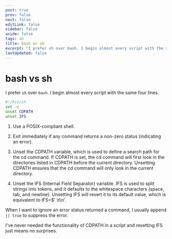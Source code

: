 ```yaml
---
post: true
prev: false
next: false
editLink: false
sidebar: false
aside: false
tags: sh
title: bash or sh
excerpt: "I prefer sh over bash. I begin almost every script with the same four lines. A POSIX-compliant shell, exit immediately on error, unset CDPATH, and unset IFS."
lastUpdated: false
---
```


# bash vs sh

I prefer `sh` over `bash`. I begin almost every script with the same four lines.

```sh
#!/bin/sh
set -e
unset CDPATH
unset IFS
```

1. Use a POSIX-compliant shell.

1. Exit immediately if any command returns a non-zero status (indicating an error).

1. Unset the CDPATH variable, which is used to define a search path for the cd command. If CDPATH is set, the cd command will first look in the directories listed in CDPATH before the current directory. Unsetting CDPATH ensures that the cd command will only look in the current directory.

1. Unset the IFS (Internal Field Separator) variable. IFS is used to split strings into tokens, and it defaults to the whitespace characters (space, tab, and newline). Unsetting IFS will revert it to its default value, which is equivalent to IFS=$' \t\n'.

When I want to ignore an error status returned a command, I usually append `|| true` to suppress the error.

I've never needed the functionality of CDPATH in a script and resetting IFS just means no surprises.
